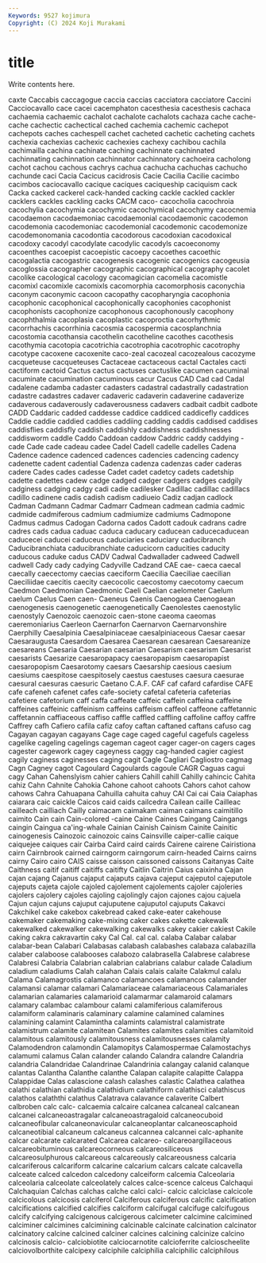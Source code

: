 ```yaml
---
Keywords: 9527 kojimura
Copyright: (C) 2024 Koji Murakami
---
```


# title

Write contents here.



caxte Caccabis caccagogue caccia caccias cacciatora cacciatore
Caccini Cacciocavallo cace cacei cacemphaton cacesthesia cacesthesis cachaca cachaemia cachaemic
cachalot cachalote cachalots cachaza cache cache-cache cachectic cachectical cached cachemia
cachemic cachepot cachepots caches cachespell cachet cacheted cachetic cacheting cachets
cachexia cachexias cachexic cachexies cachexy cachibou cachila cachimailla cachina cachinate
caching cachinnate cachinnated cachinnating cachinnation cachinnator cachinnatory cachoeira cacholong cachot
cachou cachous cachrys cachua cachucha cachuchas cachucho cachunde caci Cacia
Cacicus cacidrosis Cacie Cacilia Cacilie cacimbo cacimbos caciocavallo cacique caciques
caciqueship caciquism cack Cacka cacked cackerel cack-handed cacking cackle cackled
cackler cacklers cackles cackling cacks CACM caco- cacocholia cacochroia cacochylia
cacochymia cacochymic cacochymical cacochymy cacocnemia cacodaemon cacodaemoniac cacodaemonial cacodaemonic cacodemon
cacodemonia cacodemoniac cacodemonial cacodemonic cacodemonize cacodemonomania cacodontia cacodorous cacodoxian cacodoxical
cacodoxy cacodyl cacodylate cacodylic cacodyls cacoeconomy cacoenthes cacoepist cacoepistic cacoepy
cacoethes cacoethic cacogalactia cacogastric cacogenesis cacogenic cacogenics cacogeusia cacoglossia cacographer
cacographic cacographical cacography cacolet cacolike cacological cacology cacomagician cacomelia cacomistle
cacomixl cacomixle cacomixls cacomorphia cacomorphosis caconychia caconym caconymic cacoon cacopathy
cacopharyngia cacophonia cacophonic cacophonical cacophonically cacophonies cacophonist cacophonists cacophonize cacophonous
cacophonously cacophony cacophthalmia cacoplasia cacoplastic cacoproctia cacorhythmic cacorrhachis cacorrhinia cacosmia
cacospermia cacosplanchnia cacostomia cacothansia cacothelin cacotheline cacothes cacothesis cacothymia cacotopia
cacotrichia cacotrophia cacotrophic cacotrophy cacotype cacoxene cacoxenite caco-zeal cacozeal cacozealous
cacozyme cacqueteuse cacqueteuses Cactaceae cactaceous cactal Cactales cacti cactiform cactoid
Cactus cactus cactuses cactuslike cacumen cacuminal cacuminate cacumination cacuminous cacur
Cacus CAD Cad cad Cadal cadalene cadamba cadaster cadasters cadastral
cadastrally cadastration cadastre cadastres cadaver cadaveric cadaverin cadaverine cadaverize cadaverous
cadaverously cadaverousness cadavers cadbait cadbit cadbote CADD Caddaric cadded caddesse
caddice caddiced caddicefly caddices Caddie caddie caddied caddies caddiing cadding
caddis caddised caddises caddisflies caddisfly caddish caddishly caddishness caddishnesses caddisworm
caddle Caddo Caddoan caddow Caddric caddy caddying -cade Cade cade
cadeau cadee Cadel Cadell cadelle cadelles Cadena Cadence cadence cadenced
cadences cadencies cadencing cadency cadenette cadent cadential Cadenza cadenza cadenzas
cader caderas cadere Cades cades cadesse Cadet cadet cadetcy cadets
cadetship cadette cadettes cadew cadge cadged cadger cadgers cadges cadgily
cadginess cadging cadgy cadi cadie cadilesker Cadillac cadillac cadillacs cadillo
cadinene cadis cadish cadism cadiueio Cadiz cadjan cadlock Cadman Cadmann
Cadmar Cadmarr Cadmean cadmean cadmia cadmic cadmide cadmiferous cadmium cadmiumize
cadmiums Cadmopone Cadmus cadmus Cadogan Cadorna cados Cadott cadouk cadrans
cadre cadres cads cadua caduac caduca caducary caducean caducecaducean caducecei
caducei caduceus caduciaries caduciary caducibranch Caducibranchiata caducibranchiate caducicorn caducities caducity
caducous caduke cadus CADV Cadwal Cadwallader cadweed Cadwell cadwell Cady
cady cadying Cadyville Cadzand CAE cae- caeca caecal caecally caecectomy
caecias caeciform Caecilia Caeciliae caecilian Caeciliidae caecitis caecity caecocolic caecostomy
caecotomy caecum Caedmon Caedmonian Caedmonic Caeli Caelian caelometer Caelum caelum
Caelus Caen caen- Caeneus Caenis Caenogaea Caenogaean caenogenesis caenogenetic caenogenetically
Caenolestes caenostylic caenostyly Caenozoic caenozoic caen-stone caeoma caeomas caeremoniarius Caerleon
Caernarfon Caernarvon Caernarvonshire Caerphilly Caesalpinia Caesalpiniaceae caesalpiniaceous Caesar caesar Caesaraugusta
Caesardom Caesarea Caesarean caesarean Caesareanize caesareans Caesaria Caesarian caesarian Caesarism
caesarism Caesarist caesarists Caesarize caesaropapacy caesaropapism caesaropapist caesaropopism Caesarotomy caesars
Caesarship caesious caesium caesiums caespitose caespitosely caestus caestuses caesura caesurae
caesural caesuras caesuric Caetano C.A.F. CAF caf cafard cafardise CAFE
cafe cafeneh cafenet cafes cafe-society cafetal cafeteria cafeterias cafetiere cafetorium
caff caffa caffeate caffeic caffein caffeina caffeine caffeines caffeinic caffeinism
caffeins caffeism caffeol caffeone caffetannic caffetannin caffiaceous caffiso caffle caffled
caffling caffoline caffoy caffre Caffrey cafh Cafiero cafila cafiz cafoy
caftan caftaned caftans cafuso cag Cagayan cagayan cagayans Cage cage
caged cageful cagefuls cageless cagelike cageling cagelings cageman cageot cager
cager-on cagers cages cagester cagework cagey cageyness caggy cag-handed cagier
cagiest cagily caginess caginesses caging cagit Cagle Cagliari Cagliostro cagmag
Cagn Cagney cagot Cagoulard Cagoulards cagoule CAGR Caguas cagui cagy
Cahan Cahenslyism cahier cahiers Cahill cahill Cahilly cahincic Cahita cahiz
Cahn Cahnite Cahokia Cahone cahoot cahoots Cahors cahot cahow cahows
Cahra Cahuapana Cahuilla cahuita cahuy CAI Cai cai Caia Caiaphas
caiarara caic caickle Caicos caid caids cailcedra Cailean caille Cailleac
cailleach cailliach Cailly caimacam caimakam caiman caimans caimitillo caimito Cain
cain Cain-colored -caine Caine Caines Caingang Caingangs caingin Caingua ca'ing-whale
Cainian Cainish Cainism Cainite Cainitic cainogenesis Cainozoic cainozoic cains Cainsville
caiper-callie caique caiquejee caiques cair Cairba Caird caird cairds Cairene
cairene Cairistiona cairn Cairnbrook cairned cairngorm cairngorum cairn-headed Cairns cairns
cairny Cairo cairo CAIS caisse caisson caissoned caissons Caitanyas Caite
Caithness caitif caitiff caitiffs caitifty Caitlin Caitrin Caius caixinha Cajan
cajan cajang Cajanus cajaput cajaputs cajava cajeput cajeputol cajeputole cajeputs
cajeta cajole cajoled cajolement cajolements cajoler cajoleries cajolers cajolery cajoles
cajoling cajolingly cajon cajones cajou cajuela Cajun cajun cajuns cajuput
cajuputene cajuputol cajuputs Cakavci Cakchikel cake cakebox cakebread caked cake-eater
cakehouse cakemaker cakemaking cake-mixing caker cakes cakette cakewalk cakewalked cakewalker
cakewalking cakewalks cakey cakier cakiest Cakile caking cakra cakravartin caky
Cal Cal. cal cal. calaba Calabar calabar calabar-bean Calabari Calabasas
calabash calabashes calabaza calabazilla calaber calaboose calabooses calabozo calabrasella Calabrese
calabrese Calabresi Calabria Calabrian calabrian calabrians calabur calade Caladium caladium
caladiums Calah calahan Calais calais calaite Calakmul calalu Calama Calamagrostis
calamanco calamancoes calamancos calamander calamansi calamar calamari Calamariaceae calamariaceous Calamariales
calamarian calamaries calamarioid calamarmar calamaroid calamars calamary calambac calambour calami
calamiferious calamiferous calamiform calaminaris calaminary calamine calamined calamines calamining calamint
Calamintha calamints calamistral calamistrate calamistrum calamite calamitean Calamites calamites calamities
calamitoid calamitous calamitously calamitousness calamitousnesses calamity Calamodendron calamondin Calamopitys Calamospermae
Calamostachys calamumi calamus Calan calander calando Calandra calandre Calandria calandria
Calandridae Calandrinae Calandrinia calangay calanid calanque calantas Calantha Calanthe calanthe
Calapan calapite calapitte Calappa Calappidae Calas calascione calash calashes calastic
Calathea calathea calathi calathian calathidia calathidium calathiform calathisci calathiscus calathos
calaththi calathus Calatrava calavance calaverite Calbert calbroben calc calc- calcaemia
calcaire calcanea calcaneal calcanean calcanei calcaneoastragalar calcaneoastragaloid calcaneocuboid calcaneofibular calcaneonavicular
calcaneoplantar calcaneoscaphoid calcaneotibial calcaneum calcaneus calcannea calcannei calc-aphanite calcar calcarate
calcarated Calcarea calcareo- calcareoargillaceous calcareobituminous calcareocorneous calcareosiliceous calcareosulphurous calcareous calcareously
calcareousness calcaria calcariferous calcariform calcarine calcarium calcars calcate calcavella calceate
calced calcedon calcedony calceiform calcemia Calceolaria calceolaria calceolate calceolately calces
calce-scence calceus Calchaqui Calchaquian Calchas calchas calche calci calci- calcic
calciclase calcicole calcicolous calcicosis calciferol Calciferous calciferous calcific calcification calcifications
calcified calcifies calciform calcifugal calcifuge calcifugous calcify calcifying calcigenous calcigerous
calcimeter calcimine calcimined calciminer calcimines calcimining calcinable calcinate calcination calcinator
calcinatory calcine calcined calciner calcines calcining calcinize calcino calcinosis calcio-
calciobiotite calciocarnotite calcioferrite calcioscheelite calciovolborthite calcipexy calciphile calciphilia calciphilic calciphilous
